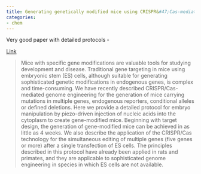 ```yaml
---
title: Generating genetically modified mice using CRISPR&#47;Cas-mediated genome engineering
categories:
- chem
---
```

Very good paper with detailed protocols -
<!--more-->

[Link](http://www.nature.com/nprot/journal/v9/n8/full/nprot.2014.134.html)

> Mice with specific gene modifications are valuable tools for studying
development and disease. Traditional gene targeting in mice using embryonic
stem (ES) cells, although suitable for generating sophisticated genetic
modifications in endogenous genes, is complex and time-consuming. We have
recently described CRISPR/Cas-mediated genome engineering for the generation
of mice carrying mutations in multiple genes, endogenous reporters,
conditional alleles or defined deletions. Here we provide a detailed protocol
for embryo manipulation by piezo-driven injection of nucleic acids into the
cytoplasm to create gene-modified mice. Beginning with target design, the
generation of gene-modified mice can be achieved in as little as 4 weeks. We
also describe the application of the CRISPR/Cas technology for the
simultaneous editing of multiple genes (five genes or more) after a single
transfection of ES cells. The principles described in this protocol have
already been applied in rats and primates, and they are applicable to
sophisticated genome engineering in species in which ES cells are not
available.

